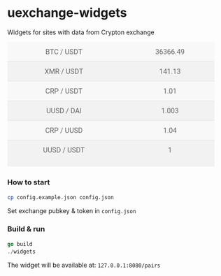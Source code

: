 # uexchange-widgets
Widgets for sites with data from Crypton exchange

![screenshot](screen.jpg)

### How to start

```bash
cp config.example.json config.json
```

Set exchange pubkey & token in `config.json`

### Build & run

```go
go build
./widgets
```

The widget will be available at: `127.0.0.1:8080/pairs`
